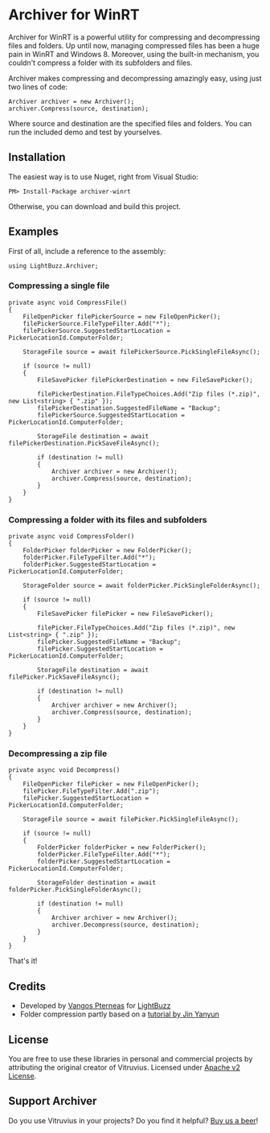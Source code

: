 # Archiver for WinRT

Archiver for WinRT is a powerful utility for compressing and decompressing files and folders. Up until now, managing compressed files has been a huge pain in WinRT and Windows 8. Moreover, using the built-in mechanism, you couldn't compress a folder with its subfolders and files.

Archiver makes compressing and decompressing amazingly easy, using just two lines of code:

    Archiver archiver = new Archiver();
    archiver.Compress(source, destination);
        
Where source and destination are the specified files and folders. You can run the included demo and test by yourselves.

## Installation

The easiest way is to use Nuget, right from Visual Studio:

    PM> Install-Package archiver-winrt
    
Otherwise, you can download and build this project.

## Examples

First of all, include a reference to the assembly:

    using LightBuzz.Archiver;

### Compressing a single file

    private async void CompressFile()
    {
        FileOpenPicker filePickerSource = new FileOpenPicker();
        filePickerSource.FileTypeFilter.Add("*");
        filePickerSource.SuggestedStartLocation = PickerLocationId.ComputerFolder;
    
        StorageFile source = await filePickerSource.PickSingleFileAsync();
    
        if (source != null)
        {
            FileSavePicker filePickerDestination = new FileSavePicker();
    
            filePickerDestination.FileTypeChoices.Add("Zip files (*.zip)", new List<string> { ".zip" });
            filePickerDestination.SuggestedFileName = "Backup";
            filePickerSource.SuggestedStartLocation = PickerLocationId.ComputerFolder;
    
            StorageFile destination = await filePickerDestination.PickSaveFileAsync();
    
            if (destination != null)
            {
                Archiver archiver = new Archiver();
                archiver.Compress(source, destination);
            }
        }
    }
    
### Compressing a folder with its files and subfolders

    private async void CompressFolder()
    {
        FolderPicker folderPicker = new FolderPicker();
        folderPicker.FileTypeFilter.Add("*");
        folderPicker.SuggestedStartLocation = PickerLocationId.ComputerFolder;
    
        StorageFolder source = await folderPicker.PickSingleFolderAsync();
    
        if (source != null)
        {
            FileSavePicker filePicker = new FileSavePicker();
    
            filePicker.FileTypeChoices.Add("Zip files (*.zip)", new List<string> { ".zip" });
            filePicker.SuggestedFileName = "Backup";
            filePicker.SuggestedStartLocation = PickerLocationId.ComputerFolder;
    
            StorageFile destination = await filePicker.PickSaveFileAsync();
    
            if (destination != null)
            {
                Archiver archiver = new Archiver();
                archiver.Compress(source, destination);
            }
        }
    }
    
### Decompressing a zip file

    private async void Decompress()
    {
        FileOpenPicker filePicker = new FileOpenPicker();
        filePicker.FileTypeFilter.Add(".zip");
        filePicker.SuggestedStartLocation = PickerLocationId.ComputerFolder;
    
        StorageFile source = await filePicker.PickSingleFileAsync();
    
        if (source != null)
        {
            FolderPicker folderPicker = new FolderPicker();
            folderPicker.FileTypeFilter.Add("*");
            folderPicker.SuggestedStartLocation = PickerLocationId.ComputerFolder;
    
            StorageFolder destination = await folderPicker.PickSingleFolderAsync();
    
            if (destination != null)
            {
                Archiver archiver = new Archiver();
                archiver.Decompress(source, destination);
            }
        }
    }
    
That's it!

## Credits
* Developed by [Vangos Pterneas](http://pterneas.com) for [LightBuzz](http://lightbuzz.com)
* Folder compression partly based on a [tutorial by Jin Yanyun](http://www.rapidsnail.com/Tutorial/t/2012/116/40/23786/windows-and-development-winrt-to-zip-files-unzip-and-folder-zip-compression.aspx)

## License
You are free to use these libraries in personal and commercial projects by attributing the original creator of Vitruvius. Licensed under [Apache v2 License](https://github.com/LightBuzz/archiver-winrt/blob/master/LICENSE).

## Support Archiver
Do you use Vitruvius in your projects? Do you find it helpful? [Buy us a beer](https://www.paypal.com/cgi-bin/webscr?cmd=_s-xclick&hosted_button_id=N5ELYBTYB3AYE)!
